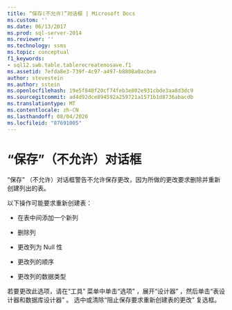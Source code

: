 ```yaml
---
title: “保存(不允许)”对话框 | Microsoft Docs
ms.custom: ''
ms.date: 06/13/2017
ms.prod: sql-server-2014
ms.reviewer: ''
ms.technology: ssms
ms.topic: conceptual
f1_keywords:
- sql12.swb.table.tablerecreatenosave.f1
ms.assetid: 7efda8e3-739f-4c97-a497-b8808a0acbea
author: stevestein
ms.author: sstein
ms.openlocfilehash: 19e5f848f20cf74feb3e802e931cbde3aa8d3dc9
ms.sourcegitcommit: ad4d92dce894592a259721a1571b1d8736abacdb
ms.translationtype: MT
ms.contentlocale: zh-CN
ms.lasthandoff: 08/04/2020
ms.locfileid: "87691005"
---
```

# <a name="save-not-permitted-dialog-box"></a>“保存”（不允许）对话框
  “保存”  （不允许）对话框警告不允许保存更改，因为所做的更改要求删除并重新创建列出的表。  
  
 以下操作可能要求重新创建表：  
  
-   在表中间添加一个新列  
  
-   删除列  
  
-   更改列为 Null 性  
  
-   更改列的顺序  
  
-   更改列的数据类型  
  
 若要更改此选项，请在“工具”  菜单中单击“选项”  ，展开“设计器”  ，然后单击“表设计器和数据库设计器”  。 选中或清除“阻止保存要求重新创建表的更改”  复选框。  
  
  
